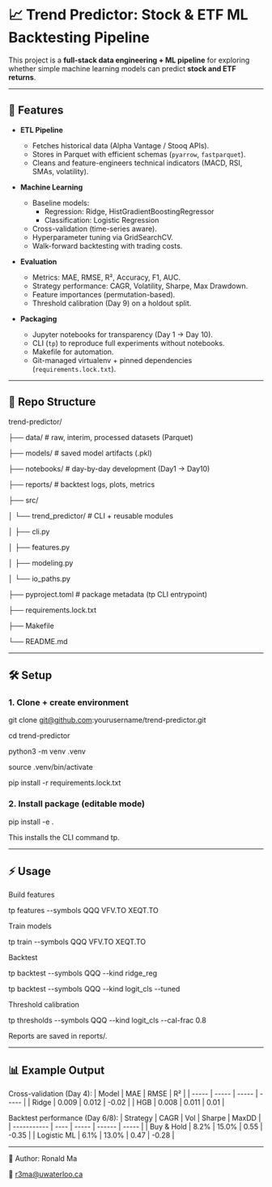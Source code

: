 # 📈 Trend Predictor: Stock & ETF ML Backtesting Pipeline

This project is a **full-stack data engineering + ML pipeline** for exploring whether simple machine learning models can predict **stock and ETF returns**.  

---

## 🚀 Features

- **ETL Pipeline**
  - Fetches historical data (Alpha Vantage / Stooq APIs).
  - Stores in Parquet with efficient schemas (`pyarrow`, `fastparquet`).
  - Cleans and feature-engineers technical indicators (MACD, RSI, SMAs, volatility).

- **Machine Learning**
  - Baseline models:
    - Regression: Ridge, HistGradientBoostingRegressor
    - Classification: Logistic Regression
  - Cross-validation (time-series aware).
  - Hyperparameter tuning via GridSearchCV.
  - Walk-forward backtesting with trading costs.

- **Evaluation**
  - Metrics: MAE, RMSE, R², Accuracy, F1, AUC.
  - Strategy performance: CAGR, Volatility, Sharpe, Max Drawdown.
  - Feature importances (permutation-based).
  - Threshold calibration (Day 9) on a holdout split.

- **Packaging**
  - Jupyter notebooks for transparency (Day 1 → Day 10).
  - CLI (`tp`) to reproduce full experiments without notebooks.
  - Makefile for automation.
  - Git-managed virtualenv + pinned dependencies (`requirements.lock.txt`).

---

## 📂 Repo Structure
trend-predictor/

├── data/ # raw, interim, processed datasets (Parquet)

├── models/ # saved model artifacts (.pkl)

├── notebooks/ # day-by-day development (Day1 → Day10)

├── reports/ # backtest logs, plots, metrics

├── src/

│ └── trend_predictor/ # CLI + reusable modules

│ ├── cli.py

│ ├── features.py

│ ├── modeling.py

│ └── io_paths.py

├── pyproject.toml # package metadata (tp CLI entrypoint)

├── requirements.lock.txt

├── Makefile

└── README.md

---

## 🛠 Setup

### 1. Clone + create environment
git clone git@github.com:yourusername/trend-predictor.git

cd trend-predictor

python3 -m venv .venv

source .venv/bin/activate

pip install -r requirements.lock.txt

### 2. Install package (editable mode)
pip install -e .

This installs the CLI command tp.

---

## ⚡ Usage

Build features

tp features --symbols QQQ VFV.TO XEQT.TO

Train models

tp train --symbols QQQ VFV.TO XEQT.TO

Backtest

tp backtest --symbols QQQ --kind ridge_reg

tp backtest --symbols QQQ --kind logit_cls --tuned

Threshold calibration

tp thresholds --symbols QQQ --kind logit_cls --cal-frac 0.8

Reports are saved in reports/.

---

## 📊 Example Output
Cross-validation (Day 4):
| Model | MAE   | RMSE  | R²    |
| ----- | ----- | ----- | ----- |
| Ridge | 0.009 | 0.012 | -0.02 |
| HGB   | 0.008 | 0.011 | 0.01  |

Backtest performance (Day 6/8):
| Strategy    | CAGR | Vol   | Sharpe | MaxDD |
| ----------- | ---- | ----- | ------ | ----- |
| Buy & Hold  | 8.2% | 15.0% | 0.55   | -0.35 |
| Logistic ML | 6.1% | 13.0% | 0.47   | -0.28 |

---

👤 Author: Ronald Ma

📧 r3ma@uwaterloo.ca
